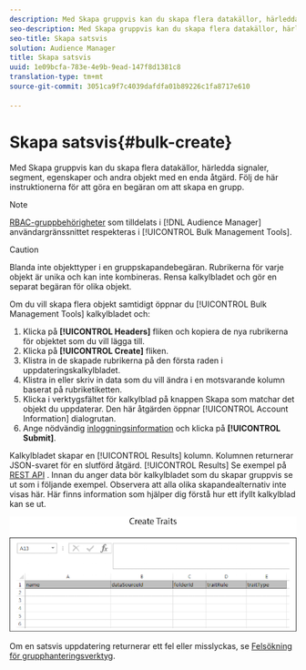 ```yaml
---
description: Med Skapa gruppvis kan du skapa flera datakällor, härledda signaler, segment, egenskaper och andra objekt med en enda åtgärd. Följ de här instruktionerna för att göra en begäran om att skapa en grupp.
seo-description: Med Skapa gruppvis kan du skapa flera datakällor, härledda signaler, segment, egenskaper och andra objekt med en enda åtgärd. Följ de här instruktionerna för att göra en begäran om att skapa en grupp.
seo-title: Skapa satsvis
solution: Audience Manager
title: Skapa satsvis
uuid: 1e09bcfa-783e-4e9b-9ead-147f8d1381c8
translation-type: tm+mt
source-git-commit: 3051ca9f7c4039dafdfa01b89226c1fa8717e610

---
```



# Skapa satsvis{#bulk-create}

Med Skapa gruppvis kan du skapa flera datakällor, härledda signaler, segment, egenskaper och andra objekt med en enda åtgärd. Följ de här instruktionerna för att göra en begäran om att skapa en grupp.

<!-- 

t_bulk_create.xml

 -->

>[!NOTE]
>
>[RBAC-gruppbehörigheter](../../features/administration/administration-overview.md) som tilldelats i [!DNL Audience Manager] användargränssnittet respekteras i [!UICONTROL Bulk Management Tools].

>[!CAUTION]
>
>Blanda inte objekttyper i en gruppskapandebegäran. Rubrikerna för varje objekt är unika och kan inte kombineras. Rensa kalkylbladet och gör en separat begäran för olika objekt.

Om du vill skapa flera objekt samtidigt öppnar du [!UICONTROL Bulk Management Tools] kalkylbladet och:

1. Klicka på **[!UICONTROL Headers]** fliken och kopiera de nya rubrikerna för objektet som du vill lägga till.
2. Klicka på **[!UICONTROL Create]** fliken.
3. Klistra in de skapade rubrikerna på den första raden i uppdateringskalkylbladet.
4. Klistra in eller skriv in data som du vill ändra i en motsvarande kolumn baserat på rubriketiketten.
5. Klicka i verktygsfältet för kalkylblad på knappen Skapa som matchar det objekt du uppdaterar.
Den här åtgärden öppnar [!UICONTROL Account Information] dialogrutan.
6. Ange nödvändig [inloggningsinformation](../../reference/bulk-management-tools/bulk-management-intro.md#auth-reqs) och klicka på **[!UICONTROL Submit]**.

Kalkylbladet skapar en [!UICONTROL Results] kolumn. Kolumnen returnerar JSON-svaret för en slutförd åtgärd. [!UICONTROL Results] Se exempel på [REST API](../../api/rest-api-main/rest-api-main.md) . Innan du anger data bör kalkylbladet som du skapar gruppvis se ut som i följande exempel. Observera att alla olika skapandealternativ inte visas här. Här finns information som hjälper dig förstå hur ett ifyllt kalkylblad kan se ut.

![](assets/cretetraits.png)

Om en satsvis uppdatering returnerar ett fel eller misslyckas, se [Felsökning för grupphanteringsverktyg](../../reference/bulk-management-tools/bulk-troubleshooting.md).
